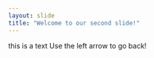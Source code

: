 ```yaml
---
layout: slide
title: "Welcome to our second slide!"
---
```

this is a text
Use the left arrow to go back!
